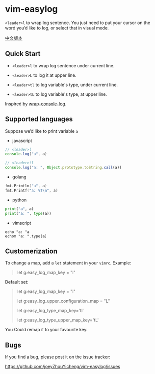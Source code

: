 # vim-easylog

 `<leader>l` to wrap log sentence. You just need to put your cursor on the word you’d like to log, or select that in visual mode.

[中文版本](https://github.com/joeyZhouYicheng/vim-easylog/blob/master/easylog%20-%20%E4%B8%AD%E6%96%87readme.md)

## Quick Start

-   `<leader>l` to wrap log sentence under current line.

-   `<leader>L` to log it at upper line.

-   `<leader>tl` to log variable's type, under current line.

-   `<leader>tL` to log variable's type, at upper line.

Inspired by [wrap-console-log](https://marketplace.visualstudio.com/items?itemName=midnightsyntax.vscode-wrap-console-log).

## Supported languages

Suppose we’d like to print variable `a`

-   javascript

```js
// <leader>l
console.log("a", a)

// <leader>tl
console.log("a: ", Object.prototype.toString.call(a))
```


-   golang

```go
fmt.Println("a", a)
fmt.Printf("a: %T\n", a)
```

-   python

```python
print("a", a)
print("a: ", type(a))
```

-   vimscript

```vim
echo "a: "a
echom "a: ".type(a)
```

## Customerization

To change a map, add a `let` statement in your `vimrc`. Example: 

>    let g:easy_log_map_key = "<leader><leader>l"

Default set:

>   let g:easy_log_map_key = "<leader>l"
>
>   let g:easy_log_upper_configuration_map = "<leader>L"
>
>   let g:easy_log_type_map_key='<leader>tl'
>
>   let g:easy_log_type_upper_map_key='<leader>tL'

You Could remap it to your favourite key.

## Bugs

If you find a bug, please post it on the issue tracker:

<https://github.com/joeyZhouYicheng/vim-easylog/issues>
